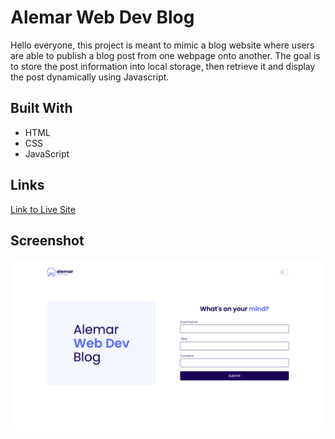 # Alemar Web Dev Blog
Hello everyone, this project is meant to mimic a blog website where
users are able to publish a blog post from one webpage onto another.
The goal is to store the post information into local storage, then
retrieve it and display the post dynamically using Javascript.

## Built With
- HTML
- CSS
- JavaScript

## Links
[Link to Live Site](https://cloudofalemar.github.io/alemar-web-dev-blog/)

## Screenshot
![Alemar Web Dev Blog Screenshot](./assets/images/alemar-web-dev-screenshot.png)